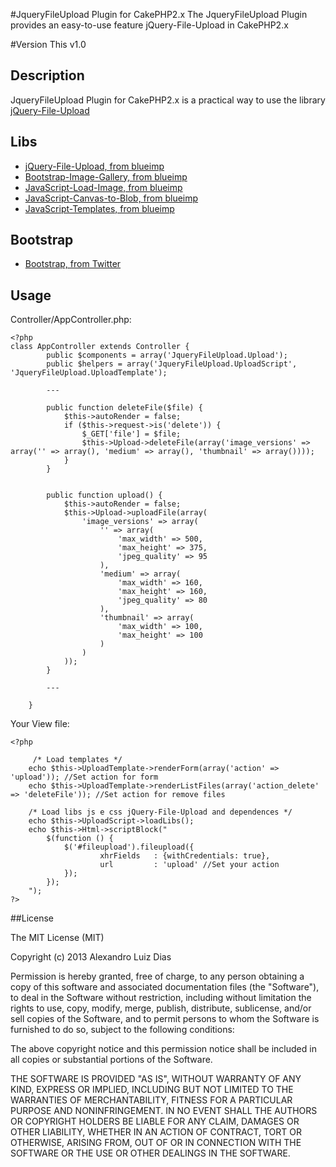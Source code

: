 #JqueryFileUpload Plugin for CakePHP2.x
The JqueryFileUpload Plugin provides an easy-to-use feature jQuery-File-Upload in CakePHP2.x

#Version
This v1.0

## Description
JqueryFileUpload Plugin for CakePHP2.x is a practical way to use the library [jQuery-File-Upload](https://github.com/blueimp/jQuery-File-Upload)

## Libs
* [jQuery-File-Upload, from blueimp](https://github.com/blueimp/jQuery-File-Upload)
* [Bootstrap-Image-Gallery, from blueimp](https://github.com/blueimp/Bootstrap-Image-Gallery)
* [JavaScript-Load-Image, from blueimp](https://github.com/blueimp/JavaScript-Load-Image)
* [JavaScript-Canvas-to-Blob, from blueimp](https://github.com/blueimp/JavaScript-Canvas-to-Blob)
* [JavaScript-Templates, from blueimp](https://github.com/blueimp/JavaScript-Templates)

## Bootstrap
* [Bootstrap, from Twitter](http://twitter.github.com/bootstrap/)

## Usage
Controller/AppController.php:

	<?php
	class AppController extends Controller {
            public $components = array('JqueryFileUpload.Upload');
            public $helpers = array('JqueryFileUpload.UploadScript', 'JqueryFileUpload.UploadTemplate');

            ---

            public function deleteFile($file) {
                $this->autoRender = false;
                if ($this->request->is('delete')) {
                    $_GET['file'] = $file;
                    $this->Upload->deleteFile(array('image_versions' => array('' => array(), 'medium' => array(), 'thumbnail' => array())));
                }
            }


            public function upload() {
                $this->autoRender = false;
                $this->Upload->uploadFile(array(
                    'image_versions' => array(
                        '' => array(
                            'max_width' => 500,
                            'max_height' => 375,
                            'jpeg_quality' => 95
                        ),
                        'medium' => array(
                            'max_width' => 160,
                            'max_height' => 160,
                            'jpeg_quality' => 80
                        ),
                        'thumbnail' => array(
                            'max_width' => 100,
                            'max_height' => 100
                        )
                    )
                ));
            }
            
            ---

        }

Your View file:
   
    <?php
    
    	 /* Load templates */
        echo $this->UploadTemplate->renderForm(array('action' => 'upload')); //Set action for form
        echo $this->UploadTemplate->renderListFiles(array('action_delete' => 'deleteFile')); //Set action for remove files
    
        /* Load libs js e css jQuery-File-Upload and dependences */
        echo $this->UploadScript->loadLibs();
        echo $this->Html->scriptBlock("
            $(function () {
                $('#fileupload').fileupload({
                        xhrFields   : {withCredentials: true},
                        url         : 'upload' //Set your action
                });
            });    
        ");
    ?>

##License

The MIT License (MIT)

Copyright (c) 2013 Alexandro Luiz Dias

Permission is hereby granted, free of charge, to any person obtaining a copy of this software and associated documentation files (the "Software"), to deal in the Software without restriction, including without limitation the rights to use, copy, modify, merge, publish, distribute, sublicense, and/or sell copies of the Software, and to permit persons to whom the Software is furnished to do so, subject to the following conditions:

The above copyright notice and this permission notice shall be included in all copies or substantial portions of the Software.

THE SOFTWARE IS PROVIDED "AS IS", WITHOUT WARRANTY OF ANY KIND, EXPRESS OR IMPLIED, INCLUDING BUT NOT LIMITED TO THE WARRANTIES OF MERCHANTABILITY, FITNESS FOR A PARTICULAR PURPOSE AND NONINFRINGEMENT. IN NO EVENT SHALL THE AUTHORS OR COPYRIGHT HOLDERS BE LIABLE FOR ANY CLAIM, DAMAGES OR OTHER LIABILITY, WHETHER IN AN ACTION OF CONTRACT, TORT OR OTHERWISE, ARISING FROM, OUT OF OR IN CONNECTION WITH THE SOFTWARE OR THE USE OR OTHER DEALINGS IN THE SOFTWARE.
